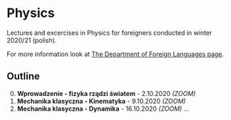 # Physics
Lectures and excercises in Physics for foreigners conducted in winter 2020/21 (polish).

For more information look at [The Department of Foreign Languages page](http://sjo.pwr.edu.pl/).

## Outline

0. **Wprowadzenie - fizyka rządzi światem** - 2.10.2020 *(ZOOM)*
1. **Mechanika klasyczna - Kinematyka** - 9.10.2020 *(ZOOM)*
2. **Mechanika klasyczna - Dynamika** - 16.10.2020 *(ZOOM)*
...